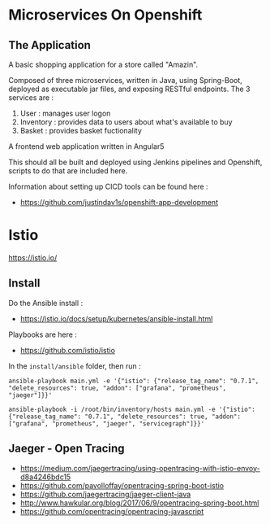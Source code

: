 # Microservices On Openshift


## The Application 

A basic shopping application for a store called "Amazin".

Composed of three microservices, written in Java, using Spring-Boot, deployed as executable jar files, and exposing RESTful endpoints. The 3 services are :
1. User : manages user logon
2. Inventory : provides data to users about what's available to buy
3. Basket : provides basket fuctionality 
 
A frontend web application written in Angular5

This should all be built and deployed using Jenkins pipelines and Openshift, scripts to do that are included here.

Information about setting up CICD tools can be found here : 
 - https://github.com/justindav1s/openshift-app-development

# Istio

https://istio.io/

## Install

Do the Ansible install :
- https://istio.io/docs/setup/kubernetes/ansible-install.html

Playbooks are  here : 
- https://github.com/istio/istio

In the ```install/ansible``` folder, then run :

```
ansible-playbook main.yml -e '{"istio": {"release_tag_name": "0.7.1", "delete_resources": true, "addon": ["grafana", "prometheus", "jaeger"]}}'

ansible-playbook -i /root/bin/inventory/hosts main.yml -e '{"istio": {"release_tag_name": "0.7.1", "delete_resources": true, "addon": ["grafana", "prometheus", "jaeger", "servicegraph"]}}'
```

## Jaeger - Open Tracing

- https://medium.com/jaegertracing/using-opentracing-with-istio-envoy-d8a4246bdc15
- https://github.com/pavolloffay/opentracing-spring-boot-istio
- https://github.com/jaegertracing/jaeger-client-java
- http://www.hawkular.org/blog/2017/06/9/opentracing-spring-boot.html
- https://github.com/opentracing/opentracing-javascript
